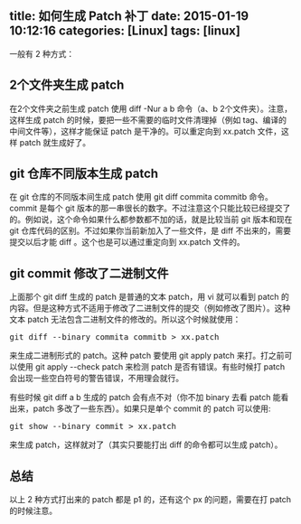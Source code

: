 title: 如何生成 Patch 补丁
date: 2015-01-19 10:12:16
categories: [Linux]
tags: [linux]
---

一般有 2 种方式：

## 2个文件夹生成 patch

在2个文件夹之前生成 patch 使用 diff -Nur a b 命令（a、b 2个文件夹）。注意，这样生成 patch 的时候，要把一些不需要的临时文件清理掉（例如 tag、编译的中间文件等），这样才能保证 patch 是干净的。可以重定向到 xx.patch 文件，这样 patch 就生成好了。

## git 仓库不同版本生成 patch

在 git 仓库的不同版本间生成 patch 使用 git diff commita commitb 命令。commit 是每个 git 版本的那一串很长的数字。不过注意这个只能比较已经提交了的。例如说，这个命令如果什么都参数都不加的话，就是比较当前 git 版本和现在 git 仓库代码的区别。不过如果你当前新加入了一些文件，是 diff 不出来的，需要提交以后才能 diff 。这个也是可以通过重定向到 xx.patch 文件的。

## git commit 修改了二进制文件

上面那个 git diff 生成的 patch 是普通的文本 patch，用 vi 就可以看到 patch 的内容。但是这种方式不适用于修改了二进制文件的提交（例如修改了图片）。这种文本 patch 无法包含二进制文件的修改的。所以这个时候就使用：

<pre>
git diff --binary commita commitb > xx.patch 
</pre>

来生成二进制形式的 patch。这种 patch 要使用 git apply patch 来打。打之前可以使用 git apply --check patch 来检测 patch 是否有错误。有些时候打 patch 会出现一些空白符号的警告错误，不用理会就行。

有些时候 git diff a b 生成的 patch 会有点不对（你不加 binary 去看 patch 能看出来，patch 多改了一些东西）。如果只是单个 commit 的 patch 可以使用:

<pre>
git show --binary commit > xx.patch
</pre>

来生成 patch，这样就对了（其实只要能打出 diff 的命令都可以生成 patch）。

## 总结

以上 2 种方式打出来的 patch 都是 p1 的，还有这个 px 的问题，需要在打 patch 的时候注意。

